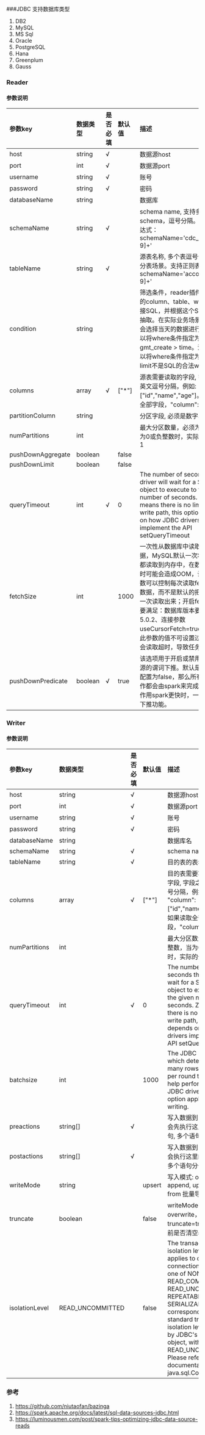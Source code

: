 ###JDBC 支持数据库类型

1. DB2
2. MySQL
3. MS Sql
4. Oracle
5. PostgreSQL
6. Hana
7. Greenplum
8. Gauss

### Reader

#### 参数说明

| 参数key             | 数据类型      | 是否必填    | 默认值   | 描述                                                                                                                                                                                                                                                                       |
|:------------------|:----------|:--------|:------|:-------------------------------------------------------------------------------------------------------------------------------------------------------------------------------------------------------------------------------------------------------------------------|
| host              | string    | √       |       | 数据源host                                                                                                                                                                                                                                                                  |
| port              | int       | √       |       | 数据源port                                                                                                                                                                                                                                                                  |
| username          | string    | √       |       | 账号                                                                                                                                                                                                                                                                       |
| password          | string    | √       |       | 密码                                                                                                                                                                                                                                                                       |
| databaseName      | string    |         |       | 数据库                                                                                                                                                                                                                                                                      |
| schemaName        | string    | √       |       | schema name, 支持多个schema，逗号分隔。支持正则表达式：schemaName='cdc_demos_[0-9]+'                                                                                                                                                                                                       |
| tableName         | string    | √       |       | 源表名称, 多个表逗号分割，适用分表场景。支持正则表达式：schemaName='account_[0-9]+'                                                                                                                                                                                                                |
| condition         | string    |         |       | 筛选条件，reader插件根据指定的column、table、where条件拼接SQL，并根据这个SQL进行数据抽取。在实际业务场景中，往往会选择当天的数据进行同步，可以将where条件指定为gmt_create > time。注意：不可以将where条件指定为limit 10，limit不是SQL的合法where子句                                                                                                         |
| columns           | array     | √       | ["*"] | 源表需要读取的字段, 字段之间用英文逗号分隔，例如: "column": ["id","name","age"]。如果读取全部字段，"column": ["*"]                                                                                                                                                                                        |
| partitionColumn   | string    |         |       | 分区字段, 必须是数字、时间类型                                                                                                                                                                                                                                                         |
| numPartitions     | int       |         |       | 最大分区数量，必须为整数，当为0或负整数时，实际的分区数为1                                                                                                                                                                                                                                           |
| pushDownAggregate | boolean   |         | false |                                                                                                                                                                                                                                                                          |
| pushDownLimit     | boolean   |         | false |                                                                                                                                                                                                                                                                          |
| queryTimeout      | int       | √       | 0     | The number of seconds the driver will wait for a Statement object to execute to the given number of seconds. Zero means there is no limit. In the write path, this option depends on how JDBC drivers implement the API setQueryTimeout                                  |
| fetchSize         | int       |         | 1000  | 一次性从数据库中读取多少条数据，MySQL默认一次将所有结果都读取到内存中，在数据量很大时可能会造成OOM，设置这个参数可以控制每次读取fetchSize条数据，而不是默认的把所有数据一次读取出来；开启fetchSize需要满足：数据库版本要高于5.0.2、连接参数useCursorFetch=true。 注意：此参数的值不可设置过大，否则会读取超时，导致任务失败。                                                                                 |
| pushDownPredicate | boolean   | √       | true  | 该选项用于开启或禁用jdbc数据源的谓词下推。默认是true。如果配置为false，那么所有的filter操作都会由spark来完成。当过滤操作用spark更快时，一般才会关闭下推功能。                                                                                                                                                                            |


### Writer

#### 参数说明

| 参数key          | 数据类型             | 是否必填   | 默认值       | 描述                                                                                                                                                                                                                                                                                                                                                    |
|:---------------|:-----------------|:-------|:----------|:------------------------------------------------------------------------------------------------------------------------------------------------------------------------------------------------------------------------------------------------------------------------------------------------------------------------------------------------------|
| host           | string           | √      |           | 数据源host                                                                                                                                                                                                                                                                                                                                               |
| port           | int              | √      |           | 数据源port                                                                                                                                                                                                                                                                                                                                               |
| username       | string           | √      |           | 账号                                                                                                                                                                                                                                                                                                                                                    |
| password       | string           | √      |           | 密码                                                                                                                                                                                                                                                                                                                                                    |
| databaseName   | string           |        |           | 数据库名                                                                                                                                                                                                                                                                                                                                                  |
| schemaName     | string           | √       |           | schema name                                                                                                                                                                                                                                                                                                                                           |
| tableName      | string           | √      |           | 目的表的表名称                                                                                                                                                                                                                                                                                                                                               |
| columns        | array            | √      | ["*"]     | 目的表需要写入数据的字段, 字段之间用英文逗号分隔，例如: "column": ["id","name","age"]。如果读取全部字段，"column": ["*"]                                                                                                                                                                                                                                                                  |
| numPartitions  | int              |        |           | 最大分区数量，必须为整数，当为0或负整数时，实际的分区数为1                                                                                                                                                                                                                                                                                                                        |
| queryTimeout   | int              | √      | 0         | The number of seconds the driver will wait for a Statement object to execute to the given number of seconds. Zero means there is no limit. In the write path, this option depends on how JDBC drivers implement the API setQueryTimeout                                                                                                               |
| batchsize      | int              |        | 1000      | The JDBC batch size, which determines how many rows to insert per round trip. This can help performance on JDBC drivers. This option applies only to writing.                                                                                                                                                                                         |
| preactions     | string[]         | √      |           | 写入数据到目的表前，会先执行这里的标准语句, 多个语句分号隔离                                                                                                                                                                                                                                                                                                                       |
| postactions    | string[]         | √      |           | 写入数据到目的表后，会执行这里的标准语句, 多个语句分号隔离                                                                                                                                                                                                                                                                                                                        |
| writeMode      | string           |        | upsert    | 写入模式: overwrite, append, upsert, copy from 批量导入                                                                                                                                                                                                                                                                                                       |
| truncate       | boolean          |        | false     | writeMode等于overwrite，truncate=true, 插入之前是否清空表                                                                                                                                                                                                                                                                                                         |
| isolationLevel | READ_UNCOMMITTED |        | false     | The transaction isolation level, which applies to current connection. It can be one of NONE, READ_COMMITTED, READ_UNCOMMITTED, REPEATABLE_READ, or SERIALIZABLE, corresponding to standard transaction isolation levels defined by JDBC's Connection object, with default of READ_UNCOMMITTED. Please refer the documentation in java.sql.Connection. |

### 参考
1. https://github.com/niutaofan/bazinga
2. https://spark.apache.org/docs/latest/sql-data-sources-jdbc.html
3. https://luminousmen.com/post/spark-tips-optimizing-jdbc-data-source-reads


